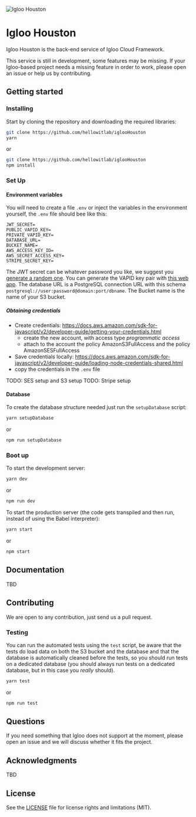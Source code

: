 ![Igloo Houston](https://github.com/hellowitlab/iglooHouston/blob/master/iglooHouston.png?raw=true "Igloo Houston")
# Igloo Houston
Igloo Houston is the back-end service of Igloo Cloud Framework.

This service is still in development, some features may be missing. If your Igloo-based project needs a missing feature in order to work, please open an issue or help us by contributing.

## Getting started
### Installing
Start by cloning the repository and downloading the required libraries:

```bash
git clone https://github.com/hellowitlab/iglooHouston
yarn
```
or

```bash
git clone https://github.com/hellowitlab/iglooHouston
npm install
```

### Set Up
#### Environment variables
You will need to create a file `.env` or inject the variables in the environment yourself, the `.env` file should bee like this:

```
JWT_SECRET=
PUBLIC_VAPID_KEY=
PRIVATE_VAPID_KEY=
DATABASE_URL=
BUCKET_NAME=
AWS_ACCESS_KEY_ID=
AWS_SECRET_ACCESS_KEY=
STRIPE_SECRET_KEY=
```

The JWT secret can be whatever password you like, we suggest you [generate a random one](https://www.lastpass.com/password-generator). You can generate the VAPID key pair with [this web app](https://web-push-codelab.glitch.me/). The database URL is a PostgreSQL connection URL with this schema `postgresql://user:password@domain:port/dbname`. The Bucket name is the name of your S3 bucket.

##### Obtaining credentials
- Create credentials: https://docs.aws.amazon.com/sdk-for-javascript/v2/developer-guide/getting-your-credentials.html
	- create the new account, with access type *programmatic access*
	- attach to the account the policy AmazonS3FullAccess and the policy AmazonSESFullAccess
- Save credentials locally: https://docs.aws.amazon.com/sdk-for-javascript/v2/developer-guide/loading-node-credentials-shared.html
- copy the credentials in the `.env` file

TODO: SES setup and S3 setup
TODO: Stripe setup

#### Database
To create the database structure needed just run the `setupDatabase` script:
```bash
yarn setupDatabase
```

or

```bash
npm run setupDatabase
```

### Boot up
To start the development server:

```bash
yarn dev
```

or

```bash
npm run dev
```

To start the production server (the code gets transpiled and then run, instead of using the Babel interpreter):

```bash
yarn start
```

or 

```bash
npm start
```

## Documentation
TBD

## Contributing
We are open to any contribution, just send us a pull request. 

### Testing
You can run the automated tests using the `test` script, be aware that the tests do load data on both the S3 bucket and the database and that the database is automatically cleaned before the tests, so you should run tests on a dedicated database (you should always run tests on a dedicated database, but in this case you *really* should).

```bash
yarn test
```

or 

```bash
npm run test
```

## Questions
If you need something that Igloo does not support at the moment, please open an issue and we will discuss whether it fits the project.

## Acknowledgments
TBD


## License
See the [LICENSE](https://github.com/hellowitlab/iglooHouston/blob/master/LICENSE) file for license rights and limitations (MIT).
